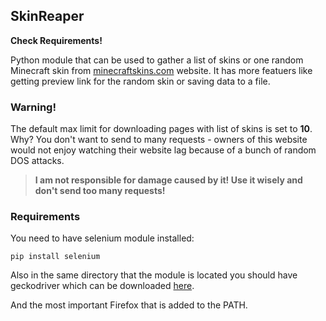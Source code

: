 ## SkinReaper

**Check Requirements!**

Python module that can be used to gather a list of skins or one random Minecraft skin from [minecraftskins.com](https://minecraftskins.com) website. It has more featuers like getting preview link for the random skin or saving data to a file.

### Warning!

The default max limit for downloading pages with list of skins is set to **10**.
Why? You don't want to send to many requests - owners of this website would not enjoy watching their website lag because of a bunch of random DOS attacks.

> **I am not responsible for damage caused by it! Use it wisely and don't send too many requests!**

### Requirements

You need to have selenium module installed:

    pip install selenium

Also in the same directory that the module is located you should have geckodriver which can be downloaded [here](https://github.com/mozilla/geckodriver/releases).

And the most important Firefox that is added to the PATH.